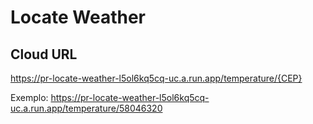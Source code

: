 # Locate Weather

## Cloud URL
https://pr-locate-weather-l5ol6kq5cq-uc.a.run.app/temperature/{CEP}

Exemplo: https://pr-locate-weather-l5ol6kq5cq-uc.a.run.app/temperature/58046320